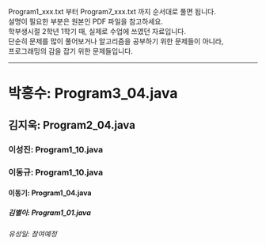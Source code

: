 Program1_xxx.txt 부터 Program7_xxx.txt 까지 순서대로 풀면 됩니다.  
설명이 필요한 부분은 원본인 PDF 파일을 참고하세요.  
학부생시절 2학년 1학기 때, 실제로 수업에 쓰였던 자료입니다.  
단순히 문제를 많이 풀어보거나 알고리즘을 공부하기 위한 문제들이 아니라,  
프로그래밍의 감을 잡기 위한 문제들입니다.  
  
---------------------------------------------------------  
  
# 박흥수: Program3_04.java  
## 김지욱: Program2_04.java  
### 이성진: Program1_10.java  
### 이동규: Program1_10.java  
#### 이동기: Program1_04.java  
##### 김별이: Program1_01.java  
###### 유성일: 참여예정   